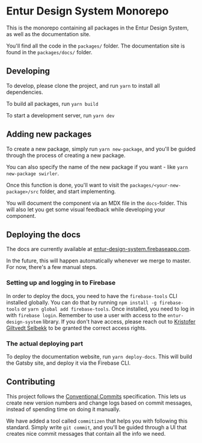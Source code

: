 # Entur Design System Monorepo

This is the monorepo containing all packages in the Entur Design System, as well as the documentation site.

You'll find all the code in the `packages/` folder. The documentation site is found in the `packages/docs/` folder.

## Developing

To develop, please clone the project, and run `yarn` to install all dependencies.

To build all packages, run `yarn build`

To start a development server, run `yarn dev`

## Adding new packages

To create a new package, simply run `yarn new-package`, and you'll be guided through the process of creating a new package.

You can also specify the name of the new package if you want - like `yarn new-package swirler`.

Once this function is done, you'll want to visit the `packages/<your-new-package>/src` folder, and start implementing.

You will document the component via an MDX file in the `docs`-folder. This will also let you get some visual feedback while developing your component.

## Deploying the docs

The docs are currently available at [entur-design-system.firebaseapp.com](https://entur-design-system.firebaseapp.com).

In the future, this will happen automatically whenever we merge to master. For now, there's a few manual steps.

### Setting up and logging in to Firebase

In order to deploy the docs, you need to have the `firebase-tools` CLI installed globally. You can do that by running `npm install -g firebase-tools` or `yarn global add firebase-tools`. Once installed, you need to log in with `firebase login`. Remember to use a user with access to the `entur-design-system` library. If you don't have access, please reach out to [Kristofer Giltvedt Selbekk](mailto:kristoffer.giltvedt.selbekk@entur.org) to be granted the correct access rights.

### The actual deploying part

To deploy the documentation website, run `yarn deploy-docs`. This will build the Gatsby site, and deploy it via the Firebase CLI.

## Contributing

This project follows the [Conventional Commits](https://www.conventionalcommits.org/en/v1.0.0-beta.4/) specification. This lets us create new version numbers and change logs based on commit messages, instead of spending time on doing it manually.

We have added a tool called `commitizen` that helps you with following this standard. Simply write `git commit`, and you'll be guided through a UI that creates nice commit messages that contain all the info we need.
